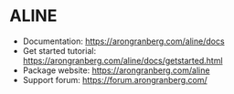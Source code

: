 ALINE
=====

- Documentation: https://arongranberg.com/aline/docs
- Get started tutorial: https://arongranberg.com/aline/docs/getstarted.html
- Package website: https://arongranberg.com/aline
- Support forum: https://forum.arongranberg.com/
